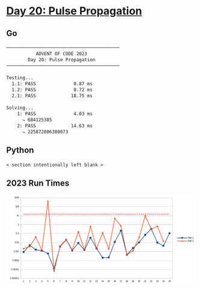 # [Day 20: Pulse Propagation](https://adventofcode.com/2023/day/20)

<!-- These are helper text to make formatting the yearly readme consistent and easier...

[Day 20: Pulse Propagation][rm20]
[Go][go20]
[Python][py20]

[rm20]: 20-pulsePropagation/README.md
[go20]: 20-pulsePropagation/go
[py20]: 20-pulsePropagation/py

-->

## Go

```text
──────────────────────────────────────────
           ADVENT OF CODE 2023
        Day 20: Pulse Propagation
──────────────────────────────────────────

Testing...
  1.1: PASS              0.87 ms
  1.2: PASS              0.72 ms
  2.1: PASS             18.75 ms

Solving...
    1: PASS              4.03 ms
      ⤷ 684125385
    2: PASS             14.63 ms
      ⤷ 225872806380073
```

## Python

```text
< section intentionally left blank >
```

## 2023 Run Times

![2023 exercise run-time graphs](../run-times.png)
